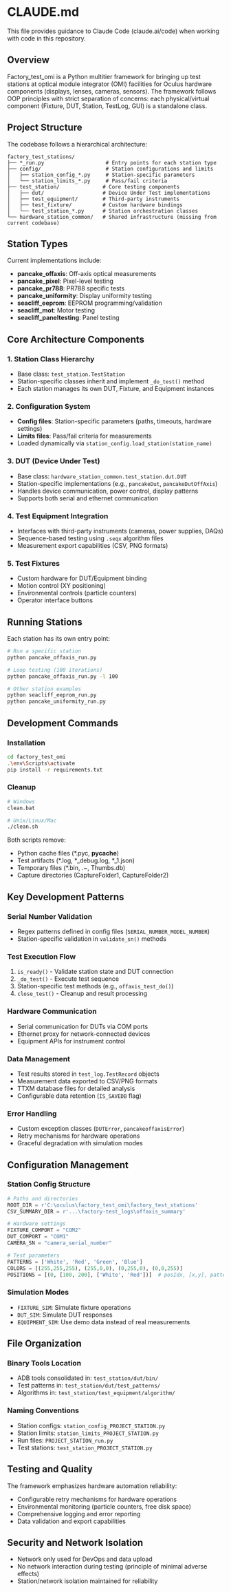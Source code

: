 # CLAUDE.md

This file provides guidance to Claude Code (claude.ai/code) when working with code in this repository.

## Overview

Factory_test_omi is a Python multitier framework for bringing up test stations at optical module integrator (OMI) facilities for Oculus hardware components (displays, lenses, cameras, sensors). The framework follows OOP principles with strict separation of concerns: each physical/virtual component (Fixture, DUT, Station, TestLog, GUI) is a standalone class.

## Project Structure

The codebase follows a hierarchical architecture:

```
factory_test_stations/
├── *_run.py                    # Entry points for each station type
├── config/                     # Station configurations and limits
│   ├── station_config_*.py     # Station-specific parameters 
│   └── station_limits_*.py     # Pass/fail criteria
├── test_station/              # Core testing components
│   ├── dut/                   # Device Under Test implementations
│   ├── test_equipment/        # Third-party instruments
│   ├── test_fixture/          # Custom hardware bindings
│   └── test_station_*.py      # Station orchestration classes
└── hardware_station_common/   # Shared infrastructure (missing from current codebase)
```

## Station Types

Current implementations include:
- **pancake_offaxis**: Off-axis optical measurements
- **pancake_pixel**: Pixel-level testing  
- **pancake_pr788**: PR788 specific tests
- **pancake_uniformity**: Display uniformity testing
- **seacliff_eeprom**: EEPROM programming/validation
- **seacliff_mot**: Motor testing
- **seacliff_paneltesting**: Panel testing

## Core Architecture Components

### 1. Station Class Hierarchy
- Base class: `test_station.TestStation`  
- Station-specific classes inherit and implement `_do_test()` method
- Each station manages its own DUT, Fixture, and Equipment instances

### 2. Configuration System
- **Config files**: Station-specific parameters (paths, timeouts, hardware settings)
- **Limits files**: Pass/fail criteria for measurements
- Loaded dynamically via `station_config.load_station(station_name)`

### 3. DUT (Device Under Test)
- Base class: `hardware_station_common.test_station.dut.DUT`
- Station-specific implementations (e.g., `pancakeDut`, `pancakeDutOffAxis`)
- Handles device communication, power control, display patterns
- Supports both serial and ethernet communication

### 4. Test Equipment Integration
- Interfaces with third-party instruments (cameras, power supplies, DAQs)
- Sequence-based testing using `.seqx` algorithm files
- Measurement export capabilities (CSV, PNG formats)

### 5. Test Fixtures
- Custom hardware for DUT/Equipment binding
- Motion control (XY positioning)
- Environmental controls (particle counters)
- Operator interface buttons

## Running Stations

Each station has its own entry point:

```bash
# Run a specific station
python pancake_offaxis_run.py

# Loop testing (100 iterations)  
python pancake_offaxis_run.py -l 100

# Other station examples
python seacliff_eeprom_run.py
python pancake_uniformity_run.py
```

## Development Commands

### Installation
```bash
cd factory_test_omi
.\env\Scripts\activate
pip install -r requirements.txt
```

### Cleanup
```bash
# Windows
clean.bat

# Unix/Linux/Mac
./clean.sh
```

Both scripts remove:
- Python cache files (*.pyc, __pycache__)
- Test artifacts (*.log, *_debug.log, *_1.json)
- Temporary files (*.bin, *.*~, Thumbs.db)
- Capture directories (CaptureFolder1, CaptureFolder2)

## Key Development Patterns

### Serial Number Validation
- Regex patterns defined in config files (`SERIAL_NUMBER_MODEL_NUMBER`)
- Station-specific validation in `validate_sn()` methods

### Test Execution Flow
1. `is_ready()` - Validate station state and DUT connection
2. `_do_test()` - Execute test sequence  
3. Station-specific test methods (e.g., `offaxis_test_do()`)
4. `close_test()` - Cleanup and result processing

### Hardware Communication
- Serial communication for DUTs via COM ports
- Ethernet proxy for network-connected devices  
- Equipment APIs for instrument control

### Data Management
- Test results stored in `test_log.TestRecord` objects
- Measurement data exported to CSV/PNG formats
- TTXM database files for detailed analysis
- Configurable data retention (`IS_SAVEDB` flag)

### Error Handling
- Custom exception classes (`DUTError`, `pancakeoffaxisError`)
- Retry mechanisms for hardware operations
- Graceful degradation with simulation modes

## Configuration Management

### Station Config Structure
```python
# Paths and directories
ROOT_DIR = r'C:\oculus\factory_test_omi\factory_test_stations'
CSV_SUMMARY_DIR = r'...\factory-test_logs\offaxis_summary'

# Hardware settings
FIXTURE_COMPORT = "COM2"  
DUT_COMPORT = "COM1"
CAMERA_SN = "camera_serial_number"

# Test parameters
PATTERNS = ['White', 'Red', 'Green', 'Blue']
COLORS = [(255,255,255), (255,0,0), (0,255,0), (0,0,255)]
POSITIONS = [(0, [100, 200], ['White', 'Red'])]  # posIdx, [x,y], patterns
```

### Simulation Modes
- `FIXTURE_SIM`: Simulate fixture operations
- `DUT_SIM`: Simulate DUT responses  
- `EQUIPMENT_SIM`: Use demo data instead of real measurements

## File Organization

### Binary Tools Location
- ADB tools consolidated in: `test_station/dut/bin/`
- Test patterns in: `test_station/dut/test_patterns/`
- Algorithms in: `test_station/test_equipment/algorithm/`

### Naming Conventions
- Station configs: `station_config_PROJECT_STATION.py`
- Station limits: `station_limits_PROJECT_STATION.py`
- Run files: `PROJECT_STATION_run.py`
- Test stations: `test_station_PROJECT_STATION.py`

## Testing and Quality

The framework emphasizes hardware automation reliability:
- Configurable retry mechanisms for hardware operations
- Environmental monitoring (particle counters, free disk space)
- Comprehensive logging and error reporting
- Data validation and export capabilities

## Security and Network Isolation

- Network only used for DevOps and data upload
- No network interaction during testing (principle of minimal adverse effects)
- Station/network isolation maintained for reliability